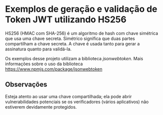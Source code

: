 # Exemplos de geração e validação de Token JWT utilizando HS256

HS256 (HMAC com SHA-256) é um algoritmo de hash com chave simétrica que usa uma chave secreta. Simétrico significa que duas partes compartilham a chave secreta. A chave é usada tanto para gerar a assinatura quanto para validá-la.

Os exemplos desse projeto utilizam a biblioteca *jsonwebtoken*.
Mais informações sobre o uso da biblioteca https://www.npmjs.com/package/jsonwebtoken

## Observações

Esteja atento ao usar uma chave compartilhada; ela pode abrir vulnerabilidades potenciais se os verificadores (vários aplicativos) não estiverem devidamente protegidos.
